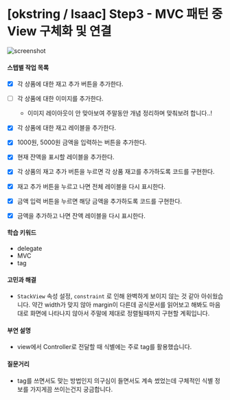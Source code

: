 # [okstring / Isaac] Step3 - MVC 패턴 중 View 구체화 및 연결

![screenshot](https://user-images.githubusercontent.com/62657991/110096616-6f19af80-7de1-11eb-8185-4ca9f8c760d6.png)

#### 스텝별 작업 목록

- [x] 각 상품에 대한 재고 추가 버튼을 추가한다.
- [ ] 각 상품에 대한 이미지를 추가한다.
  - 이미지 레이아웃이 안 맞아보여 주말동안 개념 정리하며 맞춰보려 합니다..!
- [x] 각 상품에 대한 재고 레이블을 추가한다. 
- [x] 1000원, 5000원 금액을 입력하는 버튼을 추가한다. 
- [x] 현재 잔액을 표시할 레이블을 추가한다. 
- [x] 각 상품의 재고 추가 버튼을 누르면 각 상품 재고를 추가하도록 코드를 구현한다.
- [x] 재고 추가 버튼을 누르고 나면 전체 레이블을 다시 표시한다.
- [x] 금액 입력 버튼을 누르면 해당 금액을 추가하도록 코드를 구현한다.
- [x] 금액을 추가하고 나면 잔액 레이블을 다시 표시한다.



#### 학습 키워드

- delegate
- MVC
- tag

#### 고민과 해결

- `StackView` 속성 설정, `constraint` 로 인해 완벽하게 보이지 않는 것 같아 아쉬웠습니다. 약간 width가 맞지 않아 margin이 다른데 공식문서를 읽어보고 해봐도 마음대로 화면에 나타나지 않아서 주말에 제대로 정렬될때까지 구현할 계획입니다.

#### 부연 설명

- view에서 Controller로 전달할 때 식별에는 주로 tag를 활용했습니다.

#### 질문거리

- tag를 쓰면서도 맞는 방법인지 의구심이 들면서도 계속 썼었는데 구체적인 식별 정보를 가지게끔 쓰이는건지 궁금합니다.